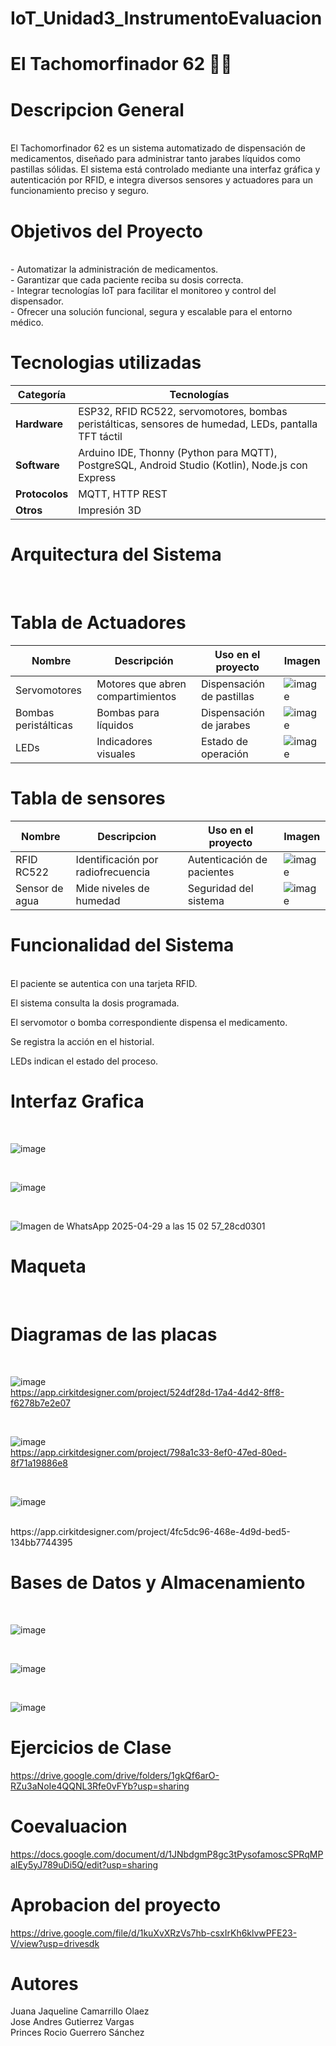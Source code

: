 # IoT_Unidad3_InstrumentoEvaluacion

# El Tachomorfinador 62 💊🔥

# Descripcion General
<br>
El Tachomorfinador 62 es un sistema automatizado de dispensación de medicamentos, diseñado para administrar tanto jarabes líquidos como pastillas sólidas. El sistema está controlado mediante una interfaz gráfica y autenticación por RFID, e integra diversos sensores y actuadores para un funcionamiento preciso y seguro.


# Objetivos del Proyecto
<br>
- Automatizar la administración de medicamentos.
<br>
- Garantizar que cada paciente reciba su dosis correcta.
<br>
- Integrar tecnologías IoT para facilitar el monitoreo y control del dispensador.
<br>
- Ofrecer una solución funcional, segura y escalable para el entorno médico.

# Tecnologias utilizadas
| Categoría     | Tecnologías                                                                 |
|---------------|------------------------------------------------------------------------------|
| **Hardware**  | ESP32, RFID RC522, servomotores, bombas peristálticas, sensores de humedad, LEDs, pantalla TFT táctil |
| **Software**  | Arduino IDE, Thonny (Python para MQTT), PostgreSQL, Android Studio (Kotlin), Node.js con Express |
| **Protocolos**| MQTT, HTTP REST                                                              |
| **Otros**     | Impresión 3D                                                                 |


# Arquitectura del Sistema
<br>

# Tabla de Actuadores
| Nombre               | Descripción                              | Uso en el proyecto        | Imagen |
|----------------------|-------------------------------------------|----------------------------|--------|
| Servomotores         | Motores que abren compartimientos        | Dispensación de pastillas | ![image](https://github.com/user-attachments/assets/1b21659d-53d7-4b9e-a329-76e5268bbcb0) |
| Bombas peristálticas | Bombas para líquidos                     | Dispensación de jarabes   | ![image](https://github.com/user-attachments/assets/4f745527-b5a1-47a3-87c6-4e5f725ab461) |
| LEDs                 | Indicadores visuales                     | Estado de operación       | ![image](https://github.com/user-attachments/assets/cb0b8a95-2ec1-4be8-9d9b-fddad0b55fd3) |


# Tabla de sensores
| Nombre | Descripcion | Uso en el proyecto | Imagen |
|--------------|-----------|-----------|-----------|
|RFID RC522| Identificación por radiofrecuencia | Autenticación de pacientes | ![image](https://github.com/user-attachments/assets/002e70f3-e436-4943-931a-97413318eb89) |
|Sensor de agua | Mide niveles de humedad | Seguridad del sistema | ![image](https://github.com/user-attachments/assets/19629866-1eaa-4263-93e8-4a4abe74b120) |

# Funcionalidad del Sistema
<br>
El paciente se autentica con una tarjeta RFID.

El sistema consulta la dosis programada.

El servomotor o bomba correspondiente dispensa el medicamento.

Se registra la acción en el historial.

LEDs indican el estado del proceso.


# Interfaz Grafica 
<br>

![image](https://github.com/user-attachments/assets/403a0ebe-7794-4438-ae09-7b3a5cb1803b)


<br>

![image](https://github.com/user-attachments/assets/2d2088b6-3742-44bc-b8e3-ce2b61c8ff41)

<br>

![Imagen de WhatsApp 2025-04-29 a las 15 02 57_28cd0301](https://github.com/user-attachments/assets/5fbd26ef-7d7b-47f0-b283-2d9da11609a4)





# Maqueta 
<br>

# Diagramas de las placas
<br>


![image](https://github.com/user-attachments/assets/699ab7cf-b1e8-4673-9894-e127f4ef06fe)
<br>
https://app.cirkitdesigner.com/project/524df28d-17a4-4d42-8ff8-f6278b7e2e07

<br>

![image](https://github.com/user-attachments/assets/09116c59-474b-4316-8d04-b5b888f65aee)
<br>
https://app.cirkitdesigner.com/project/798a1c33-8ef0-47ed-80ed-8f71a19886e8

<br>

![image](https://github.com/user-attachments/assets/2db9a351-dd7a-4a3a-8afd-36d4deb3719d)

<br>
https://app.cirkitdesigner.com/project/4fc5dc96-468e-4d9d-bed5-134bb7744395




# Bases de Datos y Almacenamiento 
<br>

![image](https://github.com/user-attachments/assets/6204e1f7-021d-461f-88ef-e11a5873fad2)

<br>

![image](https://github.com/user-attachments/assets/43573524-4fc0-41ce-b71b-8d77559f6a5f)

<br>

![image](https://github.com/user-attachments/assets/642df161-a0fc-46c0-99b9-fe6101d85bd1)




# Ejercicios de Clase 
https://drive.google.com/drive/folders/1gkQf6arO-RZu3aNoIe4QQNL3Rfe0vFYb?usp=sharing

# Coevaluacion 

https://docs.google.com/document/d/1JNbdgmP8gc3tPysofamoscSPRqMPaIEy5yJ789uDi5Q/edit?usp=sharing



# Aprobacion del proyecto
https://drive.google.com/file/d/1kuXvXRzVs7hb-csxIrKh6klvwPFE23-V/view?usp=drivesdk


# Autores 

Juana Jaqueline Camarrillo Olaez
<br>
Jose Andres Gutierrez Vargas
<br>
Princes Rocio Guerrero Sánchez 
<br>
